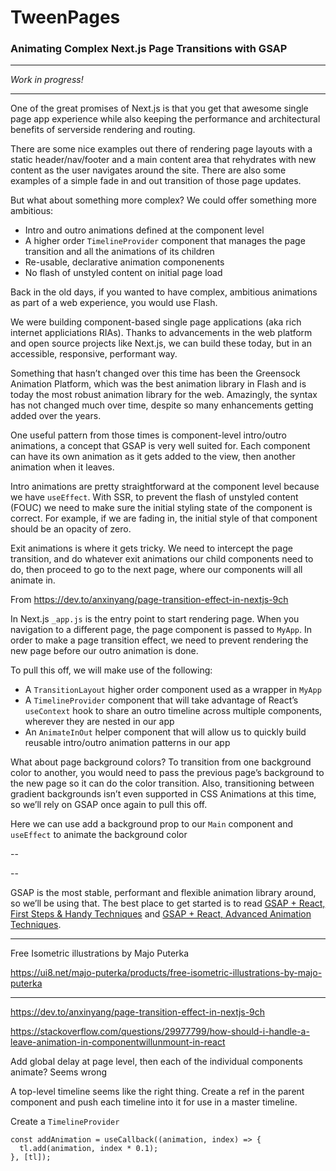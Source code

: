 # TweenPages

### Animating Complex Next.js Page Transitions with GSAP

---

*Work in progress!*

---

One of the great promises of Next.js is that you get that awesome single page app experience while also keeping the performance and architectural benefits of serverside rendering and routing.

There are some nice examples out there of rendering page layouts with a static header/nav/footer and a main content area that rehydrates with new content as the user navigates around the site. There are also some examples of a simple fade in and out transition of those page updates.

But what about something more complex? We could offer something more ambitious:

- Intro and outro animations defined at the component level
- A higher order `TimelineProvider` component that manages the page transition and all the animations of its children
- Re-usable, declarative animation componenents
- No flash of unstyled content on initial page load

Back in the old days, if you wanted to have complex, ambitious animations as part of a web experience, you would use Flash.

We were building component-based single page applications (aka rich internet appliciations RIAs). Thanks to advancements in the web platform and open source projects like Next.js, we can build these today, but in an accessible, responsive, performant way.

Something that hasn’t changed over this time has been the Greensock Animation Platform, which was the best animation library in Flash and is today the most robust animation library for the web. Amazingly, the syntax has not changed much over time, despite so many enhancements getting added over the years.

One useful pattern from those times is component-level intro/outro animations, a concept that GSAP is very well suited for. Each component can have its own animation as it gets added to the view, then another animation when it leaves.

Intro animations are pretty straightforward at the component level because we have `useEffect`. With SSR, to prevent the flash of unstyled content (FOUC) we need to make sure the initial styling state of the component is correct. For example, if we are fading in, the initial style of that component should be an opacity of zero.

Exit animations is where it gets tricky. We need to intercept the page transition, and do whatever exit animations our child components need to do, then proceed to go to the next page, where our components will all animate in.

From https://dev.to/anxinyang/page-transition-effect-in-nextjs-9ch

In Next.js `_app.js` is the entry point to start rendering page. When you navigation to a different page, the page component is passed to `MyApp`. In order to make a page transition effect, we need to prevent rendering the new page before our outro animation is done.

To pull this off, we will make use of the following:

- A `TransitionLayout` higher order component used as a wrapper in `MyApp`
- A `TimelineProvider` component that will take advantage of React’s `useContext` hook to share an outro  timeline across multiple components, wherever they are nested in our app
- An `AnimateInOut` helper component that will allow us to quickly build reusable intro/outro animation patterns in our app

What about page background colors? To transition from one background color to another, you would need to pass the previous page’s background to the new page so it can do the color transition. Also, transitioning between gradient backgrounds isn’t even supported in CSS Animations at this time, so we’ll rely on GSAP once again to pull this off.

Here we can use add a background prop to our `Main` component and `useEffect` to animate the background color

--



--

GSAP is the most stable, performant and flexible animation library around, so we’ll be using that. The best place to get started is to read [GSAP + React, First Steps & Handy Techniques](https://greensock.com/react) and [GSAP + React, Advanced Animation Techniques](https://greensock.com/react-advanced).


----

Free Isometric illustrations by Majo Puterka

https://ui8.net/majo-puterka/products/free-isometric-illustrations-by-majo-puterka

----

https://dev.to/anxinyang/page-transition-effect-in-nextjs-9ch

https://stackoverflow.com/questions/29977799/how-should-i-handle-a-leave-animation-in-componentwillunmount-in-react

Add global delay at page level, then each of the individual components animate? Seems wrong

A top-level timeline seems like the right thing. Create a ref in the parent component and push each timeline into it for use in a master timeline. 

Create a `TimelineProvider`

```
const addAnimation = useCallback((animation, index) => {    
  tl.add(animation, index * 0.1);
}, [tl]);
```